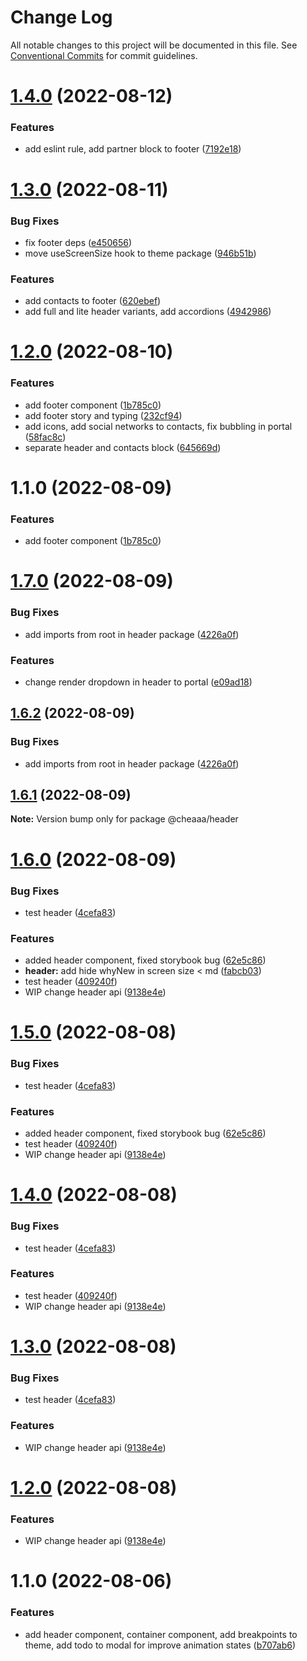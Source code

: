 # Change Log

All notable changes to this project will be documented in this file.
See [Conventional Commits](https://conventionalcommits.org) for commit guidelines.

# [1.4.0](https://github.com/SergeyBondar93/liba/compare/@cheaaa/footer@1.3.0...@cheaaa/footer@1.4.0) (2022-08-12)


### Features

* add eslint rule, add partner block to footer ([7192e18](https://github.com/SergeyBondar93/liba/commit/7192e18efc416b2144d35350bd6e64f0a053caa0))





# [1.3.0](https://github.com/SergeyBondar93/liba/compare/@cheaaa/footer@1.2.0...@cheaaa/footer@1.3.0) (2022-08-11)


### Bug Fixes

* fix footer deps ([e450656](https://github.com/SergeyBondar93/liba/commit/e45065621a28869271440a413db4e55fdd2c43ad))
* move useScreenSize hook to theme package ([946b51b](https://github.com/SergeyBondar93/liba/commit/946b51b46197dbacbb3750906298f1c4c5911d8f))


### Features

* add contacts to footer ([620ebef](https://github.com/SergeyBondar93/liba/commit/620ebeff1baa83f16a5b2dc981b50179065ae52a))
* add full and lite header variants, add accordions ([4942986](https://github.com/SergeyBondar93/liba/commit/4942986eed2c29b58c7b9f90c7613f3d82a0ce3a))





# [1.2.0](https://github.com/SergeyBondar93/liba/compare/@cheaaa/footer@1.1.0...@cheaaa/footer@1.2.0) (2022-08-10)


### Features

* add footer component ([1b785c0](https://github.com/SergeyBondar93/liba/commit/1b785c0e37cbd7a14fa3a9e08f723bf506801c35))
* add footer story and typing ([232cf94](https://github.com/SergeyBondar93/liba/commit/232cf94e647e086ac2871fdacb1255956bc2f2ac))
* add icons, add social networks to contacts, fix bubbling in portal ([58fac8c](https://github.com/SergeyBondar93/liba/commit/58fac8cc505b497620751913d19fd8d89dcdc784))
* separate header and contacts block ([645669d](https://github.com/SergeyBondar93/liba/commit/645669d6e093980f5fde80ea3839d79aaca3aa04))





# 1.1.0 (2022-08-09)


### Features

* add footer component ([1b785c0](https://github.com/SergeyBondar93/liba/commit/1b785c0e37cbd7a14fa3a9e08f723bf506801c35))





# [1.7.0](https://github.com/SergeyBondar93/liba/compare/@cheaaa/header@1.6.2...@cheaaa/header@1.7.0) (2022-08-09)


### Bug Fixes

* add imports from root in header package ([4226a0f](https://github.com/SergeyBondar93/liba/commit/4226a0f804d606a77badfdfb02d41bbdca1d3a72))


### Features

* change render  dropdown in header to portal ([e09ad18](https://github.com/SergeyBondar93/liba/commit/e09ad18047a436a1224948aefbd2b235bcc31452))





## [1.6.2](https://github.com/SergeyBondar93/liba/compare/@cheaaa/header@1.6.1...@cheaaa/header@1.6.2) (2022-08-09)


### Bug Fixes

* add imports from root in header package ([4226a0f](https://github.com/SergeyBondar93/liba/commit/4226a0f804d606a77badfdfb02d41bbdca1d3a72))





## [1.6.1](https://github.com/SergeyBondar93/liba/compare/@cheaaa/header@1.6.0...@cheaaa/header@1.6.1) (2022-08-09)

**Note:** Version bump only for package @cheaaa/header





# [1.6.0](https://github.com/SergeyBondar93/liba/compare/@cheaaa/header@1.5.0...@cheaaa/header@1.6.0) (2022-08-09)


### Bug Fixes

* test header ([4cefa83](https://github.com/SergeyBondar93/liba/commit/4cefa83144a73711abeaebcfcf65f9e6d55fc3f2))


### Features

* added header component, fixed storybook bug ([62e5c86](https://github.com/SergeyBondar93/liba/commit/62e5c8637ae3840d2d984b6e6aabd43a596a9a29))
* **header:** add hide whyNew  in screen size < md ([fabcb03](https://github.com/SergeyBondar93/liba/commit/fabcb03b7cee48ba12a611b17b03e95951f6802b))
* test header ([409240f](https://github.com/SergeyBondar93/liba/commit/409240fc53a9be037f96a71366a9686ac269b0ee))
* WIP change header api ([9138e4e](https://github.com/SergeyBondar93/liba/commit/9138e4e8f76f92adb198fd3279675a882ec0d304))





# [1.5.0](https://github.com/SergeyBondar93/liba/compare/@cheaaa/header@1.4.0...@cheaaa/header@1.5.0) (2022-08-08)


### Bug Fixes

* test header ([4cefa83](https://github.com/SergeyBondar93/liba/commit/4cefa83144a73711abeaebcfcf65f9e6d55fc3f2))


### Features

* added header component, fixed storybook bug ([62e5c86](https://github.com/SergeyBondar93/liba/commit/62e5c8637ae3840d2d984b6e6aabd43a596a9a29))
* test header ([409240f](https://github.com/SergeyBondar93/liba/commit/409240fc53a9be037f96a71366a9686ac269b0ee))
* WIP change header api ([9138e4e](https://github.com/SergeyBondar93/liba/commit/9138e4e8f76f92adb198fd3279675a882ec0d304))





# [1.4.0](https://github.com/SergeyBondar93/liba/compare/@cheaaa/header@1.3.0...@cheaaa/header@1.4.0) (2022-08-08)


### Bug Fixes

* test header ([4cefa83](https://github.com/SergeyBondar93/liba/commit/4cefa83144a73711abeaebcfcf65f9e6d55fc3f2))


### Features

* test header ([409240f](https://github.com/SergeyBondar93/liba/commit/409240fc53a9be037f96a71366a9686ac269b0ee))
* WIP change header api ([9138e4e](https://github.com/SergeyBondar93/liba/commit/9138e4e8f76f92adb198fd3279675a882ec0d304))





# [1.3.0](https://github.com/SergeyBondar93/liba/compare/@cheaaa/header@1.2.0...@cheaaa/header@1.3.0) (2022-08-08)


### Bug Fixes

* test header ([4cefa83](https://github.com/SergeyBondar93/liba/commit/4cefa83144a73711abeaebcfcf65f9e6d55fc3f2))


### Features

* WIP change header api ([9138e4e](https://github.com/SergeyBondar93/liba/commit/9138e4e8f76f92adb198fd3279675a882ec0d304))





# [1.2.0](https://github.com/SergeyBondar93/liba/compare/@cheaaa/header@1.1.0...@cheaaa/header@1.2.0) (2022-08-08)


### Features

* WIP change header api ([9138e4e](https://github.com/SergeyBondar93/liba/commit/9138e4e8f76f92adb198fd3279675a882ec0d304))





# 1.1.0 (2022-08-06)


### Features

* add header component, container component, add breakpoints to theme, add todo to modal for improve animation states ([b707ab6](https://github.com/SergeyBondar93/liba/commit/b707ab6256a71928d7b1894dcc28e616117a44cb))
